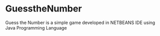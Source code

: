 # GuesstheNumber
Guess the Number is a simple game developed in NETBEANS IDE using Java Programming Language

